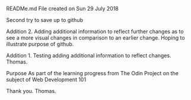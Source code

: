 READMe.md
File created on Sun 29 July 2018

Second try to save up to github

Addition 2.
Adding additional information to reflect further changes as to see a more
visual changes in comparison to an earlier change. Hoping to illustrate purpose of github.



Addition 1.
Testing adding additional information to reflect changes.
Thomas.





Purpose
As part of the learning progress from The Odin Project on the subject of Web Development 101

Thank you.
Thomas.
